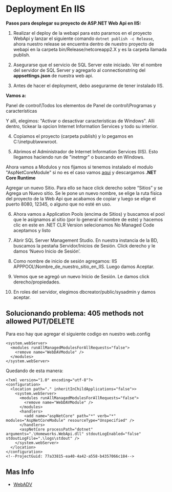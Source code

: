 # Deployment En IIS

**Pasos para desplegar su proyecto de ASP.NET Web Api en IIS:**

1) Realizar el deploy de la webapi para esto pararnos en el proyecto WebApi y lanzar el siguiente comando ```dotnet publish -c Release```, ahora nuestro release se encuentra dentro de nuestro proyecto de webapi en la carpeta bin/Release/netcoreapp2.X y es la carpeta llamada publish.

2) Asegurarse que el servicio de SQL Server este iniciado. Ver el nombre del servidor de SQL Server y agregarlo al 
connectionstring del **appsettings.json** de nuestra web api.

3) Antes de hacer el deployment, debo asegurarme de tener instalado IIS.

**Vamos a:**

Panel de control\Todos los elementos de Panel de control\Programas y características

Y alli, elegimos: "Activar o desactivar caracteristicas de Windows". Alli dentro, tickear la opcion Internet Information Services y todo su interior. 

4) Copiamos el proyecto (carpeta publish) y lo pegamos en C:\inetpub\wwwroot.

5) Abrimos el Administrador de Internet Information Services (IIS). Esto llegamos haciendo run de "inetmgr" o buscando en Windows.

Ahora vamos a Modulos y nos fijamos si tenemos instalado el modulo "AspNetCoreModule" si no es el caso vamos [aqui](https://www.microsoft.com/net/download) y descargamos **.NET Core Runtime**

Agregar un nuevo Sitio. Para ello se hace click derecho sobre “Sitios” y se Agrega un Nuevo sitio. Se le pone un nuevo nombre, se elige la ruta física del proyecto de la Web Api  que acabamos de copiar y luego se elige el puerto 8080, 12345, o alguno que no esté en uso.

6) Ahora vamos a Application Pools (encima de Sitios) y buscamos el pool que le asignamos al sitio (por lo general el nombre de este) y hacemos clic en este en .NET CLR Version selecionamos No Managed Code aceptamos y listo

7) Abrir SQL Server Management Studio. En nuestra instancia de la BD, buscamos la pestaña Servidor/Inicios de Sesión. Click derecho y le damos ‘Nuevo Inicio de Sesión’.

8) Como nombre de inicio de sesión agregamos: IIS APPPOOL\Nombre_de_nuestro_sitio_en_IIS. Luego damos Aceptar.

9) Vemos que se agregó un nuevo Inicio de Sesión. Le damos click derecho/propiedades.

10) En roles del servidor, elegimos dbcreator/public/sysadmin y damos aceptar.

## Solucionando problema: 405 methods not allowed PUT/DELETE

Para eso hay que agregar el siguiente codigo en nuestro web.config

```
<system.webServer>
  <modules runAllManagedModulesForAllRequests="false">
    <remove name="WebDAVModule" />
  </modules>
</system.webServer>
```
Quedando de esta manera:

```
<?xml version="1.0" encoding="utf-8"?>
<configuration>
  <location path="." inheritInChildApplications="false">>
    <system.webServer>
      <modules runAllManagedModulesForAllRequests="false">
        <remove name="WebDAVModule" />
      </modules>
      <handlers>
        <add name="aspNetCore" path="*" verb="*" modules="AspNetCoreModule" resourceType="Unspecified" />
      </handlers>
      <aspNetCore processPath="dotnet" arguments=".\Homeworks.WebApi.dll" stdoutLogEnabled="false" stdoutLogFile=".\logs\stdout" />
    </system.webServer>
  </location>
</configuration>
<!--ProjectGuid: 77a33815-ea40-4a42-a558-b4357066c184-->
```
## Mas Info

* [WebADV](https://www.ryadel.com/en/error-405-methods-not-allowed-asp-net-core-put-delete-requests/)

